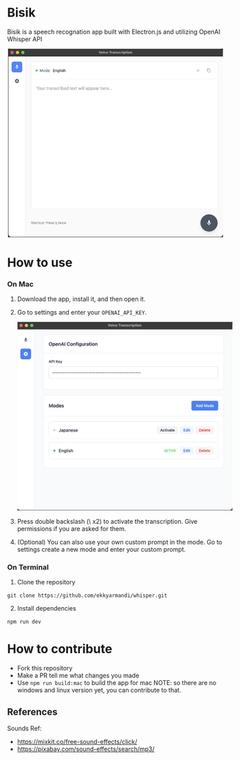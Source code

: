 <p align="center">
  <h1>Bisik</h1>
  <p>Bisik is a speech recognation app built with Electron.js and utilizing OpenAI Whisper API</p>
</p>

<div align="center">
  <img src="./assets/images/record.png" alt="Record page screenshot" style="max-width: 500px;">
</div>

# How to use

### On Mac

1. Download the app, install it, and then open it.
2. Go to settings and enter your `OPENAI_API_KEY`.

   <img src="./assets/images/settings.png" alt="Settings page screenshot" style="max-width: 500px;">

3. Press double backslash (\ x2) to activate the transcription. Give permissions if you are asked for them.
4. (Optional) You can also use your own custom prompt in the mode. Go to settings create a new mode and enter your custom prompt.

### On Terminal

1. Clone the repository

```
git clone https://github.com/ekkyarmandi/whisper.git
```

2. Install dependencies

```
npm run dev
```

# How to contribute

- Fork this repository
- Make a PR tell me what changes you made
- Use `npm run build:mac` to build the app for mac
  NOTE: so there are no windows and linux version yet, you can contribute to that.

## References

Sounds Ref:

- https://mixkit.co/free-sound-effects/click/
- https://pixabay.com/sound-effects/search/mp3/
